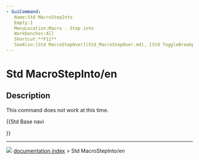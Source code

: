 ```yaml
---
- GuiCommand:
   Name:Std MacroStepInto
   Empty:1
   MenuLocation:Macro - Step into
   Workbenches:All
   Shortcut:**F11**
   SeeAlso:[Std MacroStepOver](Std_MacroStepOver.md), [Std ToggleBreakpoint](Std_ToggleBreakpoint.md)
---
```


# Std MacroStepInto/en

## Description

This command does not work at this time.





{{Std Base navi

}}



---
![](images/Button_right.svg) [documentation index](../README.md) > Std MacroStepInto/en
